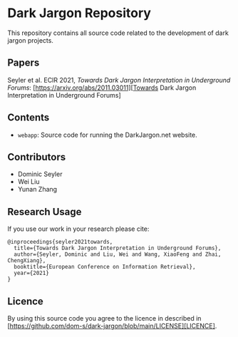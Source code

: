 # Dark Jargon Repository

This repository contains all source code related to the development of dark jargon projects.

## Papers

 Seyler et al. ECIR 2021, _Towards Dark Jargon Interpretation in Underground Forums_: [https://arxiv.org/abs/2011.03011][Towards Dark Jargon Interpretation in Underground Forums]


## Contents
- `webapp`: Source code for running the DarkJargon.net website.


## Contributors

- Dominic Seyler
- Wei Liu
- Yunan Zhang


## Research Usage

If you use our work in your research please cite:

```
@inproceedings{seyler2021towards,
  title={Towards Dark Jargon Interpretation in Underground Forums},
  author={Seyler, Dominic and Liu, Wei and Wang, XiaoFeng and Zhai, ChengXiang},
  booktitle={European Conference on Information Retrieval},
  year={2021}
}
```


## Licence

By using this source code you agree to the licence in described in [https://github.com/dom-s/dark-jargon/blob/main/LICENSE][LICENCE].

[LICENCE]: https://github.com/dom-s/dark-jargon/blob/main/LICENSE

[Towards Dark Jargon Interpretation in Underground Forums]: https://arxiv.org/abs/2011.03011